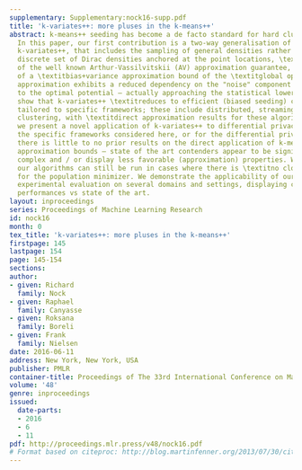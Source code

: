 ```yaml
---
supplementary: Supplementary:nock16-supp.pdf
title: 'k-variates++: more pluses in the k-means++'
abstract: k-means++ seeding has become a de facto standard for hard clustering algorithms.
  In this paper, our first contribution is a two-way generalisation of this seeding,
  k-variates++, that includes the sampling of general densities rather than just a
  discrete set of Dirac densities anchored at the point locations, \textitand a generalisation
  of the well known Arthur-Vassilvitskii (AV) approximation guarantee, in the form
  of a \textitbias+variance approximation bound of the \textitglobal optimum. This
  approximation exhibits a reduced dependency on the "noise" component with respect
  to the optimal potential — actually approaching the statistical lower bound. We
  show that k-variates++ \textitreduces to efficient (biased seeding) clustering algorithms
  tailored to specific frameworks; these include distributed, streaming and on-line
  clustering, with \textitdirect approximation results for these algorithms. Finally,
  we present a novel application of k-variates++ to differential privacy. For either
  the specific frameworks considered here, or for the differential privacy setting,
  there is little to no prior results on the direct application of k-means++ and its
  approximation bounds — state of the art contenders appear to be significantly more
  complex and / or display less favorable (approximation) properties. We stress that
  our algorithms can still be run in cases where there is \textitno closed form solution
  for the population minimizer. We demonstrate the applicability of our analysis via
  experimental evaluation on several domains and settings, displaying competitive
  performances vs state of the art.
layout: inproceedings
series: Proceedings of Machine Learning Research
id: nock16
month: 0
tex_title: 'k-variates++: more pluses in the k-means++'
firstpage: 145
lastpage: 154
page: 145-154
sections: 
author:
- given: Richard
  family: Nock
- given: Raphael
  family: Canyasse
- given: Roksana
  family: Boreli
- given: Frank
  family: Nielsen
date: 2016-06-11
address: New York, New York, USA
publisher: PMLR
container-title: Proceedings of The 33rd International Conference on Machine Learning
volume: '48'
genre: inproceedings
issued:
  date-parts:
  - 2016
  - 6
  - 11
pdf: http://proceedings.mlr.press/v48/nock16.pdf
# Format based on citeproc: http://blog.martinfenner.org/2013/07/30/citeproc-yaml-for-bibliographies/
---
```

